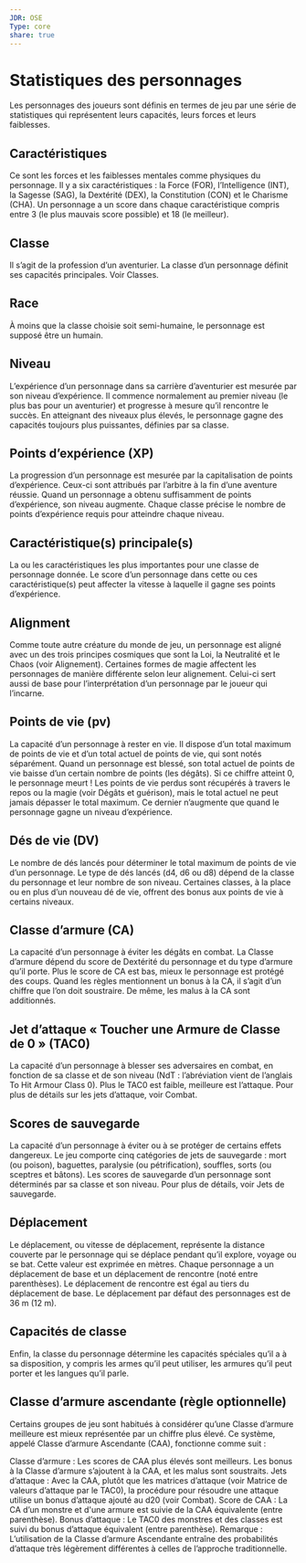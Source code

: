 ```yaml
---
JDR: OSE
Type: core
share: true
---
```

# Statistiques des personnages
Les personnages des joueurs sont définis en termes de jeu par une série de statistiques qui représentent leurs capacités, leurs forces et leurs faiblesses.


## Caractéristiques
Ce sont les forces et les faiblesses mentales comme physiques du personnage. Il y a six caractéristiques : la Force (FOR), l’Intelligence (INT), la Sagesse (SAG), la Dextérité (DEX), la Constitution (CON) et le Charisme (CHA). Un personnage a un score dans chaque caractéristique compris entre 3 (le plus mauvais score possible) et 18 (le meilleur).

## Classe
Il s’agit de la profession d’un aventurier. La classe d’un personnage définit ses capacités principales. Voir Classes.

## Race
À moins que la classe choisie soit semi-humaine, le personnage est supposé être un humain.

## Niveau
L’expérience d’un personnage dans sa carrière d’aventurier est mesurée par son niveau d’expérience. Il commence normalement au premier niveau (le plus bas pour un aventurier) et progresse à mesure qu’il rencontre le succès. En atteignant des niveaux plus élevés, le personnage gagne des capacités toujours plus puissantes, définies par sa classe.

## Points d’expérience (XP)
La progression d’un personnage est mesurée par la capitalisation de points d’expérience. Ceux-ci sont attribués par l’arbitre à la fin d’une aventure réussie. Quand un personnage a obtenu suffisamment de points d’expérience, son niveau augmente. Chaque classe précise le nombre de points d’expérience requis pour atteindre chaque niveau.

## Caractéristique(s) principale(s)
La ou les caractéristiques les plus importantes pour une classe de personnage donnée. Le score d’un personnage dans cette ou ces caractéristique(s) peut affecter la vitesse à laquelle il gagne ses points d’expérience.

## Alignment
Comme toute autre créature du monde de jeu, un personnage est aligné avec un des trois principes cosmiques que sont la Loi, la Neutralité et le Chaos (voir Alignement). Certaines formes de magie affectent les personnages de manière différente selon leur alignement. Celui-ci sert aussi de base pour l’interprétation d’un personnage par le joueur qui l’incarne.

## Points de vie (pv)
La capacité d’un personnage à rester en vie. Il dispose d’un total maximum de points de vie et d’un total actuel de points de vie, qui sont notés séparément. Quand un personnage est blessé, son total actuel de points de vie baisse d’un certain nombre de points (les dégâts). Si ce chiffre atteint 0, le personnage meurt ! Les points de vie perdus sont récupérés à travers le repos ou la magie (voir Dégâts et guérison), mais le total actuel ne peut jamais dépasser le total maximum. Ce dernier n’augmente que quand le personnage gagne un niveau d’expérience.

## Dés de vie (DV)
Le nombre de dés lancés pour déterminer le total maximum de points de vie d’un personnage. Le type de dés lancés (d4, d6 ou d8) dépend de la classe du personnage et leur nombre de son niveau. Certaines classes, à la place ou en plus d’un nouveau dé de vie, offrent des bonus aux points de vie à certains niveaux.

## Classe d’armure (CA)
La capacité d’un personnage à éviter les dégâts en combat. La Classe d’armure dépend du score de Dextérité du personnage et du type d’armure qu’il porte. Plus le score de CA est bas, mieux le personnage est protégé des coups. Quand les règles mentionnent un bonus à la CA, il s’agit d’un chiffre que l’on doit soustraire. De même, les malus à la CA sont additionnés.

## Jet d’attaque « Toucher une Armure de Classe de 0 » (TAC0)
La capacité d’un personnage à blesser ses adversaires en combat, en fonction de sa classe et de son niveau (NdT : l’abréviation vient de l’anglais To Hit Armour Class 0). Plus le TAC0 est faible, meilleure est l’attaque. Pour plus de détails sur les jets d’attaque, voir Combat.

## Scores de sauvegarde
La capacité d’un personnage à éviter ou à se protéger de certains effets dangereux. Le jeu comporte cinq catégories de jets de sauvegarde : mort (ou poison), baguettes, paralysie (ou pétrification), souffles, sorts (ou sceptres et bâtons). Les scores de sauvegarde d’un personnage sont déterminés par sa classe et son niveau. Pour plus de détails, voir Jets de sauvegarde.

## Déplacement
Le déplacement, ou vitesse de déplacement, représente la distance couverte par le personnage qui se déplace pendant qu’il explore, voyage ou se bat. Cette valeur est exprimée en mètres. Chaque personnage a un déplacement de base et un déplacement de rencontre (noté entre parenthèses). Le déplacement de rencontre est égal au tiers du déplacement de base. Le déplacement par défaut des personnages est de 36 m (12 m).

## Capacités de classe
Enfin, la classe du personnage détermine les capacités spéciales qu’il a à sa disposition, y compris les armes qu’il peut utiliser, les armures qu’il peut porter et les langues qu’il parle.

## Classe d’armure ascendante (règle optionnelle)
Certains groupes de jeu sont habitués à considérer qu’une Classe d’armure meilleure est mieux représentée par un chiffre plus élevé. Ce système, appelé Classe d’armure Ascendante (CAA), fonctionne comme suit :

Classe d’armure : Les scores de CAA plus élevés sont meilleurs. Les bonus à la Classe d’armure s’ajoutent à la CAA, et les malus sont soustraits.
Jets d’attaque : Avec la CAA, plutôt que les matrices d’attaque (voir Matrice de valeurs d’attaque par le TAC0), la procédure pour résoudre une attaque utilise un bonus d’attaque ajouté au d20 (voir Combat).
Score de CAA : La CA d’un monstre et d'une armure est suivie de la CAA équivalente (entre parenthèse).
Bonus d’attaque : Le TAC0 des monstres et des classes est suivi du bonus d’attaque équivalent (entre parenthèse).
Remarque : L’utilisation de la Classe d’armure Ascendante entraîne des probabilités d’attaque très légèrement différentes à celles de l’approche traditionnelle.




